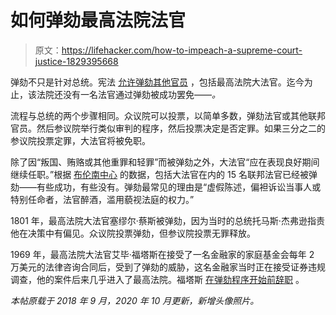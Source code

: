 # 如何弹劾最高法院法官

> 原文：<https://lifehacker.com/how-to-impeach-a-supreme-court-justice-1829395668>

弹劾不只是针对总统。宪法 [允许弹劾其他官员](https://en.wikipedia.org/wiki/Impeachment_in_the_United_States#Federal_officials_impeached) ，包括最高法院大法官。迄今为止，该法院还没有一名法官通过弹劾被成功罢免——*。* 



流程与总统的两个步骤相同。众议院可以投票，以简单多数，弹劾法官或其他联邦官员。然后参议院举行类似审判的程序，然后投票决定是否定罪。如果三分之二的参议院投票定罪，大法官将被免职。

除了因“叛国、贿赂或其他重罪和轻罪”而被弹劾之外，大法官“应在表现良好期间继续任职。”根据 [布伦南中心](https://www.brennancenter.org/blog/impeachment-and-removal-judges-explainer) 的数据，包括大法官在内的 15 名联邦法官已经被弹劾——有些成功，有些没有。弹劾最常见的理由是“虚假陈述，偏袒诉讼当事人或特别任命者，法官醉酒，滥用藐视法庭的权力。”

1801 年，最高法院大法官塞缪尔·蔡斯被弹劾，因为当时的总统托马斯·杰弗逊指责他在决策中有偏见。众议院投票弹劾，但参议院投票无罪释放。

1969 年，最高法院大法官艾毕·福塔斯在接受了一名金融家的家庭基金会每年 2 万美元的法律咨询合同后，受到了弹劾的威胁，这名金融家当时正在接受证券违规调查，他的案件后来几乎进入了最高法院。福塔斯 [在弹劾程序开始前辞职](https://en.wikipedia.org/wiki/Abe_Fortas) 。

*本帖原载于 2018 年 9 月，2020 年 10 月更新，新增头像照片。*